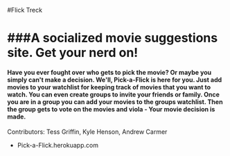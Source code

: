#Flick Treck

###A socialized movie suggestions site. Get your nerd on!
================================================================================

#### Have you ever fought over who gets to pick the movie? Or maybe you simply can't make a decision. We'll, Pick-a-Flick is here for you. Just add movies to your watchlist for keeping track of movies that you want to watch. You can even create groups to invite your friends or family. Once you are in a group you can add your movies to the groups watchlist. Then the group gets to vote on the movies and viola - Your movie decision is made.  

Contributors: Tess Griffin, Kyle Henson, Andrew Carmer


* Pick-a-Flick.herokuapp.com
